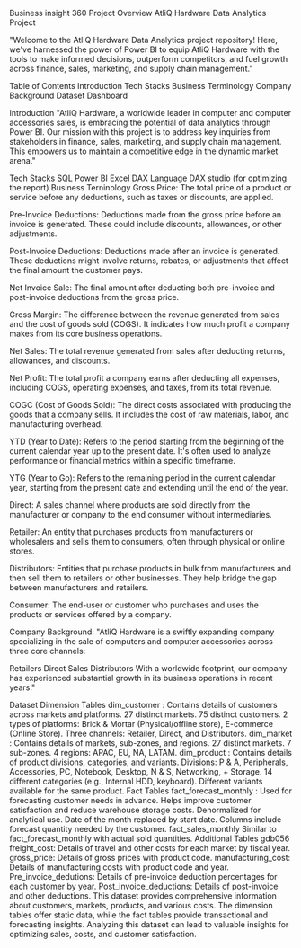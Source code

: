 Business insight 360
Project Overview
AtliQ Hardware Data Analytics Project

"Welcome to the AtliQ Hardware Data Analytics project repository! Here, we've harnessed the power of Power BI to equip AtliQ Hardware with the tools to make informed decisions, outperform competitors, and fuel growth across finance, sales, marketing, and supply chain management."

Table of Contents
Introduction
Tech Stacks
Business Terminology
Company Background
Dataset
Dashboard

Introduction
"AtliQ Hardware, a worldwide leader in computer and computer accessories sales, is embracing the potential of data analytics through Power BI. Our mission with this project is to address key inquiries from stakeholders in finance, sales, marketing, and supply chain management. This empowers us to maintain a competitive edge in the dynamic market arena."

Tech Stacks
SQL
Power BI
Excel
DAX Language
DAX studio (for optimizing the report)
Business Terninology
Gross Price: The total price of a product or service before any deductions, such as taxes or discounts, are applied.

Pre-Invoice Deductions: Deductions made from the gross price before an invoice is generated. These could include discounts, allowances, or other adjustments.

Post-Invoice Deductions: Deductions made after an invoice is generated. These deductions might involve returns, rebates, or adjustments that affect the final amount the customer pays.

Net Invoice Sale: The final amount after deducting both pre-invoice and post-invoice deductions from the gross price.

Gross Margin: The difference between the revenue generated from sales and the cost of goods sold (COGS). It indicates how much profit a company makes from its core business operations.

Net Sales: The total revenue generated from sales after deducting returns, allowances, and discounts.

Net Profit: The total profit a company earns after deducting all expenses, including COGS, operating expenses, and taxes, from its total revenue.

COGC (Cost of Goods Sold): The direct costs associated with producing the goods that a company sells. It includes the cost of raw materials, labor, and manufacturing overhead.

YTD (Year to Date): Refers to the period starting from the beginning of the current calendar year up to the present date. It's often used to analyze performance or financial metrics within a specific timeframe.

YTG (Year to Go): Refers to the remaining period in the current calendar year, starting from the present date and extending until the end of the year.

Direct: A sales channel where products are sold directly from the manufacturer or company to the end consumer without intermediaries.

Retailer: An entity that purchases products from manufacturers or wholesalers and sells them to consumers, often through physical or online stores.

Distributors: Entities that purchase products in bulk from manufacturers and then sell them to retailers or other businesses. They help bridge the gap between manufacturers and retailers.

Consumer: The end-user or customer who purchases and uses the products or services offered by a company.

Company Background:
"AtliQ Hardware is a swiftly expanding company specializing in the sale of computers and computer accessories across three core channels:

Retailers Direct Sales Distributors With a worldwide footprint, our company has experienced substantial growth in its business operations in recent years."

Dataset
Dimension Tables
dim_customer :
Contains details of customers across markets and platforms.
27 distinct markets.
75 distinct customers.
2 types of platforms: Brick & Mortar (Physical/offline store), E-commerce (Online Store).
Three channels: Retailer, Direct, and Distributors.
dim_market :
Contains details of markets, sub-zones, and regions.
27 distinct markets.
7 sub-zones.
4 regions: APAC, EU, NA, LATAM.
dim_product :
Contains details of product divisions, categories, and variants.
Divisions: P & A, Peripherals, Accessories, PC, Notebook, Desktop, N & S, Networking, + Storage.
14 different categories (e.g., Internal HDD, keyboard).
Different variants available for the same product.
Fact Tables
fact_forecast_monthly :
Used for forecasting customer needs in advance.
Helps improve customer satisfaction and reduce warehouse storage costs.
Denormalized for analytical use.
Date of the month replaced by start date.
Columns include forecast quantity needed by the customer.
fact_sales_monthly
Similar to fact_forecast_monthly with actual sold quantities.
Additional Tables
gdb056
freight_cost: Details of travel and other costs for each market by fiscal year.
gross_price: Details of gross prices with product code.
manufacturing_cost: Details of manufacturing costs with product code and year.
Pre_invoice_dedutions: Details of pre-invoice deduction percentages for each customer by year.
Post_invoice_deductions: Details of post-invoice and other deductions.
This dataset provides comprehensive information about customers, markets, products, and various costs. The dimension tables offer static data, while the fact tables provide transactional and forecasting insights. Analyzing this dataset can lead to valuable insights for optimizing sales, costs, and customer satisfaction.
